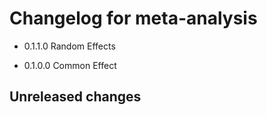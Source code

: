 # Changelog for meta-analysis

- 0.1.1.0
  Random Effects

- 0.1.0.0
  Common Effect

## Unreleased changes
